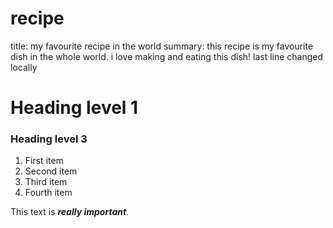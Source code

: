 # recipe

title: my favourite recipe in the world
summary: this recipe is my favourite dish in the whole world. i love making and eating this dish!
last line changed locally
# Heading level 1
### Heading level 3

1. First item
2. Second item
3. Third item
4. Fourth item

This text is ***really important***.